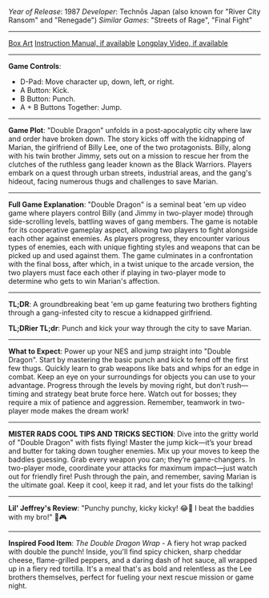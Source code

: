 *Year of Release*: 1987
*Developer*: Technōs Japan (also known for "River City Ransom" and "Renegade")
*Similar Games*: "Streets of Rage", "Final Fight"

---
[Box Art](https://www.google.com/search?newwindow=1&sca_esv=171a28ce0fc58a51&q=NES+Game+Box+Art+Double+Dragon+1&uds=AMwkrPvg5PKm_dNhMKTbEqnEKe3-6XxiOpNFjFnlqxFDMqlwhD6DPVRAm9-_1gPBbxy9DIo_-S5UzNiyucG_Gr6nVqbvCtLly5uEc6a3pXEPsUbauYHkPixzlqsDC7Hx8tvooks1KEQd&udm=2&sa=X&ved=2ahUKEwi1r5fThMWEAxVsGtAFHU9IDJYQtKgLegQIDBAB&biw=1536&bih=714&dpr=1.25) 
[Instruction Manual, if available](https://www.google.com/search?q=NES+Instruction+Manual+Double+Dragon+1)
[Longplay Video, if available](https://www.youtube.com/results?search_query=nes+full+longplay+Double+Dragon+1) 

- - -
**Game Controls**:
- D-Pad: Move character up, down, left, or right.
- A Button: Kick.
- B Button: Punch.
- A + B Buttons Together: Jump.

- - -
**Game Plot**: "Double Dragon" unfolds in a post-apocalyptic city where law and order have broken down. The story kicks off with the kidnapping of Marian, the girlfriend of Billy Lee, one of the two protagonists. Billy, along with his twin brother Jimmy, sets out on a mission to rescue her from the clutches of the ruthless gang leader known as the Black Warriors. Players embark on a quest through urban streets, industrial areas, and the gang's hideout, facing numerous thugs and challenges to save Marian.

- - -
**Full Game Explanation**: "Double Dragon" is a seminal beat 'em up video game where players control Billy (and Jimmy in two-player mode) through side-scrolling levels, battling waves of gang members. The game is notable for its cooperative gameplay aspect, allowing two players to fight alongside each other against enemies. As players progress, they encounter various types of enemies, each with unique fighting styles and weapons that can be picked up and used against them. The game culminates in a confrontation with the final boss, after which, in a twist unique to the arcade version, the two players must face each other if playing in two-player mode to determine who gets to win Marian's affection.

- - -
**TL;DR**: A groundbreaking beat 'em up game featuring two brothers fighting through a gang-infested city to rescue a kidnapped girlfriend.

**TL;DRier TL;dr**: Punch and kick your way through the city to save Marian.

- - -
**What to Expect**: Power up your NES and jump straight into "Double Dragon". Start by mastering the basic punch and kick to fend off the first few thugs. Quickly learn to grab weapons like bats and whips for an edge in combat. Keep an eye on your surroundings for objects you can use to your advantage. Progress through the levels by moving right, but don’t rush—timing and strategy beat brute force here. Watch out for bosses; they require a mix of patience and aggression. Remember, teamwork in two-player mode makes the dream work!

---
**MISTER RADS COOL TIPS AND TRICKS SECTION**: Dive into the gritty world of "Double Dragon" with fists flying! Master the jump kick—it’s your bread and butter for taking down tougher enemies. Mix up your moves to keep the baddies guessing. Grab every weapon you can; they’re game-changers. In two-player mode, coordinate your attacks for maximum impact—just watch out for friendly fire! Push through the pain, and remember, saving Marian is the ultimate goal. Keep it cool, keep it rad, and let your fists do the talking!

---
**Lil' Jeffrey's Review**: "Punchy punchy, kicky kicky! 😂👊 I beat the baddies with my bro!" 🥳🎮

---
**Inspired Food Item**: *The Double Dragon Wrap* - A fiery hot wrap packed with double the punch! Inside, you'll find spicy chicken, sharp cheddar cheese, flame-grilled peppers, and a daring dash of hot sauce, all wrapped up in a fiery red tortilla. It's a meal that's as bold and relentless as the Lee brothers themselves, perfect for fueling your next rescue mission or game night.